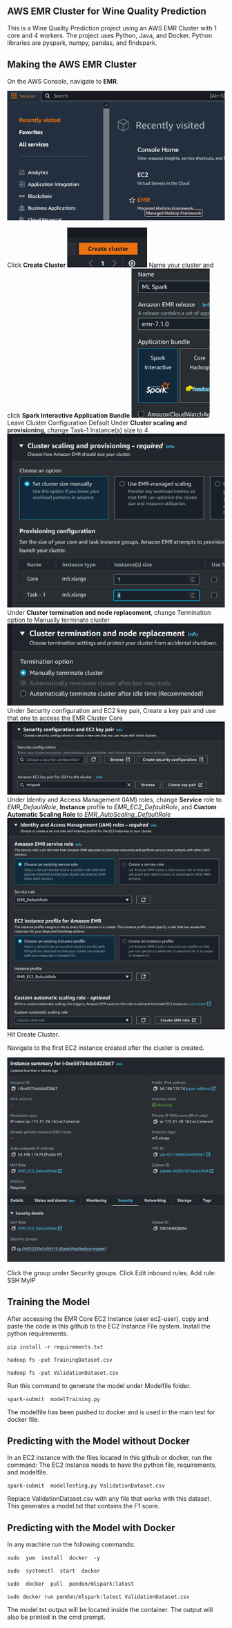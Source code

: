 ## AWS EMR Cluster for Wine Quality Prediction

This is a Wine Quality Prediction project using an AWS EMR Cluster with 1 core and 4 workers. The project uses Python, Java, and Docker. Python libraries are pyspark, numpy, pandas, and findspark.

## Making the AWS EMR Cluster

On the AWS Console, navigate to **EMR**.

![Click EMR](/images/EMR.png)

Click **Create Cluster**
![Click EMR](./images/CreateEMR.png)
Name your cluster and click **Spark Interactive Application Bundle**
![Name EMR](./images/NameEMR.png)
Leave Cluster Configuration Default
Under **Cluster scaling and provisioning**, change Task-1 Instance(s) size to 4
![Size EMR](./images/SizeEMR.png)
Under **Cluster termination and node replacement**, change Termination option to Manually terminate cluster
![Terminate EMR](./images/TerminateEMR.png)
Under Security configuration and EC2 key pair, Create a key pair and use that one to access the EMR Cluster Core
![Security EMR](./images/SecurityEMR.png)
Under Identiy and Access Management (IAM) roles, change **Service** role to *EMR_DefaultRole*, **Instance** profile to *EMR_EC2_DefaultRole*, and **Custom Automatic Scaling Role** to *EMR_AutoScaling_DefaultRole*
![IAM EMR](./images/IAMEMR.png)
Hit Create Cluster.

Navigate to the first EC2 instance created after the cluster is created.


![Security EC2](./images/SecurityEC2.png)

Click the group under Security groups. Click Edit inbound rules.
Add rule: SSH MyIP

## Training the Model

After accessing the EMR Core EC2 Instance (user ec2-user), copy and paste the code in this github to the EC2 Instance File system.
Install the python requirements.
```
pip install -r requirements.txt
```
```
hadoop fs -put TrainingDataset.csv
```
```
hadoop fs -put ValidationDataset.csv
```
Run this command to generate the model under Modelfile folder.
```
spark-submit  modelTraining.py
```
The modelfile has been pushed to docker and is used in the main test for docker file.

## Predicting with the Model without Docker

In an EC2 instance with the files located in this github or docker, run the command:
The EC2 Instance needs to have the python file, requirements, and modelfile.
```
spark-submit  modelTesting.py ValidationDataset.csv
```
Replace ValidationDataset.csv with any file that works with this dataset.
This generates a model.txt that contains the F1 score.

## Predicting with the Model with Docker

In any machine run the following commands:
```
sudo  yum  install  docker  -y
```
```
sudo  systemctl  start  docker
```
```
sudo  docker  pull  pendon/mlspark:latest
```
```
sudo docker run pendon/mlspark:latest ValidationDataset.csv
```
The model.txt output will be located inside the container. The output will also be printed in the cmd prompt.

